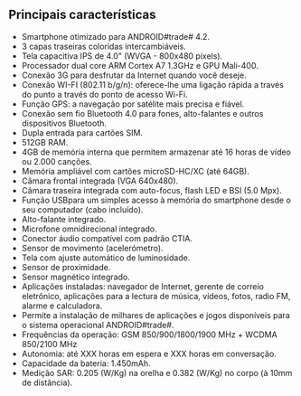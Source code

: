 ## Principais características

* Smartphone otimizado para ANDROID#trade# 4.2.
* 3 capas traseiras coloridas intercambiáveis.
* Tela capacitiva IPS de 4.0" (WVGA - 800x480 pixels).
* Processador dual core ARM Cortex A7 1.3GHz e GPU Mali-400.
* Conexão 3G para desfrutar da Internet quando você deseje.
* Conexão WI-FI (802.11 b/g/n): oferece-lhe uma ligação rápida a través do punto a través do ponto de acesso Wi-Fi.
* Função GPS: a navegação por satélite mais precisa e fiável.
* Conexão sem fio Bluetooth 4.0 para fones, alto-falantes e outros dispositivos Bluetooth.
* Dupla entrada para cartões SIM.
* 512GB RAM.
* 4GB de memória interna que permitem armazenar até 16 horas de vídeo ou 2.000 canções.
* Memória ampliável com cartões microSD-HC/XC (até 64GB).
* Câmara frontal integrada (VGA 640x480).
* Câmara traseira integrada com auto-focus, flash LED e BSI (5.0 Mpx).
* Função USBpara um simples acesso à memória do smartphone desde o seu computador (cabo incluído).
* Alto-falante integrado.
* Microfone omnidirecional integrado.
* Conector áudio compatível com padrão CTIA.
* Sensor de movimento (acelerómetro).
* Tela com ajuste automático de luminosidade.
* Sensor de proximidade.
* Sensor magnético integrado.
* Aplicações instaladas: navegador de Internet, gerente de correio eletrônico, aplicações para a lectura de música, vídeos, fotos, radio FM, alarme e calculadora.
* Permite a instalação de milhares de aplicações e jogos disponíveis para o sistema operacional ANDROID#trade#.
* Frequências da operação: GSM 850/900/1800/1900 MHz + WCDMA 850/2100 MHz
* Autonomia: até XXX horas em espera e XXX horas em conversação.
* Capacidade da bateria: 1.450mAh.
* Medição SAR: 0.205 (W/Kg) na orelha e 0.382 (W/Kg) no corpo (à 10mm de distância).

